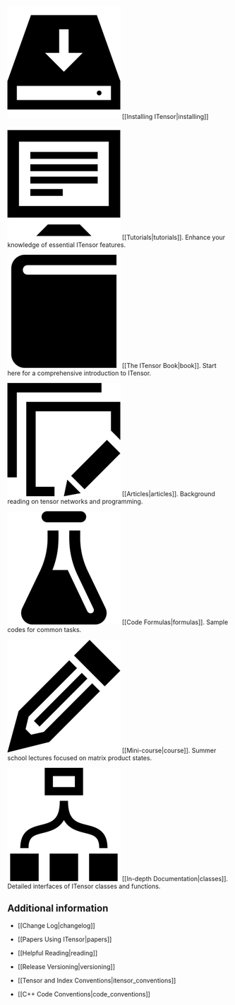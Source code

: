 
<img src="docs/install.png" class="icon">  [[Installing ITensor|installing]]

<img src="docs/tutorials/icon.png" class="icon">  [[Tutorials|tutorials]]. Enhance your knowledge of essential ITensor features.

<img src="docs/book/icon.png" class="icon">   [[The ITensor Book|book]]. Start here for a comprehensive introduction to ITensor.

<img src="docs/articles/icon.png" class="icon"> [[Articles|articles]]. Background reading on tensor networks and programming.

<img src="docs/formulas/icon.png" class="icon"> [[Code Formulas|formulas]]. Sample codes for common tasks.

<img src="docs/course/icon.png" class="icon"> [[Mini-course|course]]. Summer school lectures focused on matrix product states.

<img src="docs/classes/icon.png" class="icon">   [[In-depth Documentation|classes]]. Detailed interfaces of ITensor classes and functions.

## Additional information

* [[Change Log|changelog]]

* [[Papers Using ITensor|papers]]

* [[Helpful Reading|reading]]

* [[Release Versioning|versioning]]

* [[Tensor and Index Conventions|itensor_conventions]]

* [[C++ Code Conventions|code_conventions]]

